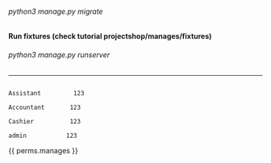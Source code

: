 ###### python3 manage.py migrate

**Run fixtures (check tutorial projectshop/manages/fixtures)**

###### python3 manage.py runserver

<hr>



~~~~login            password    

Assistant         123

Accountant       123

Cashier          123

admin           123
~~~~
{{ perms.manages }}

